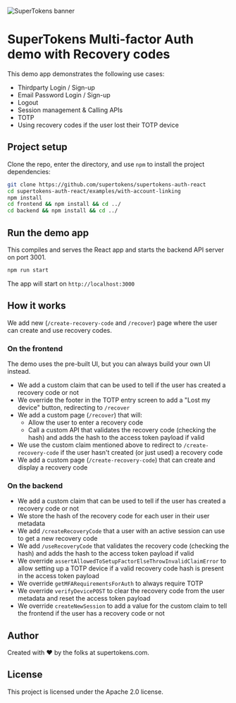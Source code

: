 ![SuperTokens banner](https://raw.githubusercontent.com/supertokens/supertokens-logo/master/images/Artboard%20%E2%80%93%2027%402x.png)

# SuperTokens Multi-factor Auth demo with Recovery codes

This demo app demonstrates the following use cases:

-   Thirdparty Login / Sign-up
-   Email Password Login / Sign-up
-   Logout
-   Session management & Calling APIs
-   TOTP
-   Using recovery codes if the user lost their TOTP device

## Project setup

Clone the repo, enter the directory, and use `npm` to install the project dependencies:

```bash
git clone https://github.com/supertokens/supertokens-auth-react
cd supertokens-auth-react/examples/with-account-linking
npm install
cd frontend && npm install && cd ../
cd backend && npm install && cd ../
```

## Run the demo app

This compiles and serves the React app and starts the backend API server on port 3001.

```bash
npm run start
```

The app will start on `http://localhost:3000`

## How it works

We add new (`/create-recovery-code` and `/recover`) page where the user can create and use recovery codes.

### On the frontend

The demo uses the pre-built UI, but you can always build your own UI instead.

-   We add a custom claim that can be used to tell if the user has created a recovery code or not
-   We override the footer in the TOTP entry screen to add a "Lost my device" button, redirecting to `/recover`
-   We add a custom page (`/recover`) that will:
    -   Allow the user to enter a recovery code
    -   Call a custom API that validates the recovery code (checking the hash) and adds the hash to the access token payload if valid
-   We use the custom claim mentioned above to redirect to `/create-recovery-code` if the user hasn't created (or just used) a recovery code
-   We add a custom page (`/create-recovery-code`) that can create and display a recovery code

### On the backend

-   We add a custom claim that can be used to tell if the user has created a recovery code or not
-   We store the hash of the recovery code for each user in their user metadata
-   We add `/createRecoveryCode` that a user with an active session can use to get a new recovery code
-   We add `/useRecoveryCode` that validates the recovery code (checking the hash) and adds the hash to the access token payload if valid
-   We override `assertAllowedToSetupFactorElseThrowInvalidClaimError` to allow setting up a TOTP device if a valid recovery code hash is present in the access token payload
-   We override `getMFARequirementsForAuth` to always require TOTP
-   We override `verifyDevicePOST` to clear the recovery code from the user metadata and reset the access token payload
-   We override `createNewSession` to add a value for the custom claim to tell the frontend if the user has a recovery code or not

## Author

Created with :heart: by the folks at supertokens.com.

## License

This project is licensed under the Apache 2.0 license.
